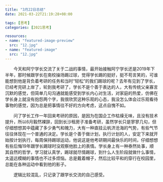 ```yaml
---
title: "3月22日总结"
date: 2021-03-22T21:19:28+08:00

tags: [思考]
categories: [2021思考]

resources:
- name: "featured-image-preview"
  src: "12.jpg"
- name: "featured-image"
  src: "12.jpg"
---
```


　　今天和阿宁学长交流了关于二战的事情，最开始接触阿宁学长还是2019年下半年，那时候跟学长在南校操场踢过球，觉得学长踢的挺好，挺不苟言笑的，可谁能想到他是背负着考研的任务和当时“轻松”的我们踢球的呢？去年有见到了学长，已经考完研上岸了，轮到我考研了，学长不是个善于表达的人，大有传统父亲寡言沉默的感觉，但简单几句沟通就能感受到学长内心对生活，对家庭的热爱，仿佛在学长身上就没有抱怨两个字，我很欣赏这种乐观的心态，我没怎么体会过乐观看待事物的感觉，因为总是把事情往不好的方向考虑，这点自愧不如。

　　问了学长工作一年回来考研的原因，是因为在国企工作枯燥无味，且没有技术提升，所以6月毅然裸辞，回到长沙租房子准备考研，虽然学长只是寥寥几句，但仔细想想其中蕴藏了多少勇气和魄力，大有一种直挂云帆济沧海的气势，有些气节往往体现在一个普通的决定。学长是个善于做计划，执行计划的人，安定下来就开始按计划执行，每周保持踢球运动，他说这是他考研期间最快乐的时间，仔细想想有些后悔19年跟学长踢球时没观察他脸上的表情。学长身上有一种泰然处事，顺其自然的哲学，学习就认真学，踢球就尽情踢球，到什么人生阶段就做什么事情，太遥远模糊的事情也不过多烦恼。总是戴着帽子，然后比较平和的穿行在校园里，总能在各种运动中看到他的影子。

 

　　逻辑比较混乱，只记录了跟学长交流的自己感受。